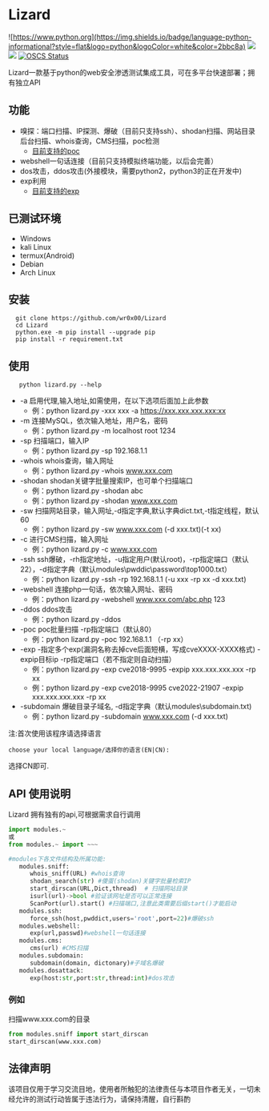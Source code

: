 # Lizard

![https://www.python.org](https://img.shields.io/badge/language-python-informational?style=flat&logo=python&logoColor=white&color=2bbc8a)
![](https://img.shields.io/badge/features-convenient-informational?style=flat&color=2bbc8a)
![](https://img.shields.io/badge/license-MIT_License-informational?style=flat&logoColor=white&color=2bbc8a)
[](https://img.shields.io/packagist/stars/wr0x00/Lizard?style=flat-square)
[![OSCS Status](https://www.oscs1024.com/platform/badge/wr0x00/Lizard.svg?size=small)](https://www.oscs1024.com/project/wr0x00/Lizard?ref=badge_small)

Lizard一款基于python的web安全渗透测试集成工具，可在多平台快速部署；拥有独立API

功能
----
* 嗅探：端口扫描、IP探测、爆破（目前只支持ssh）、shodan扫描、网站目录后台扫描、whois查询，CMS扫描，poc检测
    * [目前支持的poc](https://github.com/wr0x00/Lizard/wiki/Supported_poc_CN)
* webshell一句话连接（目前只支持模拟终端功能，以后会完善）
* dos攻击，ddos攻击(外接模块，需要python2，python3的正在开发中)
* exp利用
    * [目前支持的exp](https://github.com/wr0x00/Lizard/wiki/Support_EXP_CN)
   
已测试环境
------
* Windows
* kali Linux
* termux(Android)
* Debian
* Arch Linux

安装
--
      git clone https://github.com/wr0x00/Lizard
      cd Lizard
      python.exe -m pip install --upgrade pip
      pip install -r requirement.txt
使用
---
       python lizard.py --help
* -a 启用代理,输入地址,如需使用，在以下选项后面加上此参数
   * 例：python lizard.py -xxx xxx -a https://xxx.xxx.xxx.xxx:xx
* -m 连接MySQL，依次输入地址，用户名，密码
   * 例：python lizard.py -m localhost root 1234
* -sp 扫描端口，输入IP
   * 例：python lizard.py -sp 192.168.1.1
* -whois whois查询，输入网址
   * 例：python lizard.py -whois www.xxx.com
* -shodan shodan关键字批量搜索IP，也可单个扫描端口
   * 例：python lizard.py -shodan abc
   * 例：python lizard.py -shodan www.xxx.com
* -sw 扫描网站目录，输入网址,-d指定字典,默认字典dict.txt,-t指定线程，默认60
   * 例：python lizard.py -sw www.xxx.com (-d xxx.txt)(-t xx)
* -c 进行CMS扫描，输入网址
   * 例：python lizard.py -c www.xxx.com
* -ssh ssh爆破，-rh指定地址，-u指定用户(默认root)，-rp指定端口（默认22），-d指定字典（默认modules\pwddic\password\top1000.txt）
   * 例：python lizard.py -ssh -rp 192.168.1.1 (-u xxx -rp xx -d xxx.txt)
* -webshell 连接php一句话，依次输入网址、密码
   * 例：python lizard.py -webshell www.xxx.com/abc.php 123
* -ddos ddos攻击
   * 例：python lizard.py -ddos
* -poc poc批量扫描 -rp指定端口（默认80）
   * 例：python lizard.py -poc 192.168.1.1 （-rp xx）
* -exp -指定多个exp(漏洞名称去掉cve后面短横，写成cveXXXX-XXXX格式) -expip目标ip -rp指定端口（若不指定则自动扫描）
   * 例：python lizard.py -exp cve2018-9995 -expip xxx.xxx.xxx.xxx -rp xx
   * 例：python lizard.py -exp cve2018-9995 cve2022-21907 -expip xxx.xxx.xxx.xxx -rp xx
* -subdomain 爆破目录子域名, -d指定字典（默认modules\subdomain.txt)
   * 例：python lizard.py -subdomain www.xxx.com (-d xxx.txt)

注:首次使用该程序请选择语言
```shell
choose your local language/选择你的语言(EN|CN):
```
选择CN即可.

API 使用说明
----
Lizard 拥有独有的api,可根据需求自行调用
```python
import modules.~
或
from modules.~ import ~~~ 

#modules下各文件结构及所属功能:
   modules.sniff:
      whois_sniff(URL) #whois查询
      shodan_search(str) #傻蛋(shodan)关键字批量检索IP
      start_dirscan(URL,Dict,thread)  # 扫描网站目录
      isurl(url)->bool #验证该网址是否可以正常连接
      ScanPort(url).start() #扫描端口,注意此类需要后缀start()才能启动
   modules.ssh:
      force_ssh(host,pwddict,users='root',port=22)#爆破ssh
   modules.webshell:
      exp(url,passwd)#webshell一句话连接
   modules.cms:
      cms(url) #CMS扫描
   modules.subdomain:
      subdomain(domain, dictonary)#子域名爆破
   modules.dosattack:
      exp(host:str,port:str,thread:int)#dos攻击
 ```
### 例如
扫描www.xxx.com的目录
```python
from modules.sniff import start_dirscan
start_dirscan(www.xxx.com)
```

法律声明
---
该项目仅用于学习交流目地，使用者所触犯的法律责任与本项目作者无关，一切未经允许的测试行动皆属于违法行为，请保持清醒，自行斟酌

